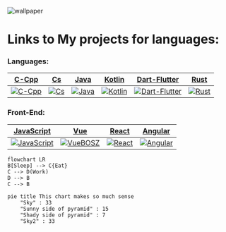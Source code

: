 ![wallpaper](image_2023-02-21_12-08-22.png)

# Links to My projects for languages:

### Languages: 

|                           [C-Cpp](https://github.com/C-CppBOSZ)                           |                         [Cs](https://github.com/CsBOSZ)                          |                          [Java](https://github.com/JavaBOSZ)                           |                           [Kotlin](https://github.com/KotlinBOSZ)                            |                              [Dart-Flutter](https://github.com/Dart-FlutterBOSZ)                               |                          [Rust](https://github.com/RustBOSZ)                           |
|:-----------------------------------------------------------------------------------------:|:--------------------------------------------------------------------------------:|:--------------------------------------------------------------------------------------:|:--------------------------------------------------------------------------------------------:|:--------------------------------------------------------------------------------------------------------------:|:--------------------------------------------------------------------------------------:|
| [![C-Cpp](https://skillicons.dev/icons?i=c,cpp&theme=dark)](https://github.com/C-CppBOSZ) | [![Cs](https://skillicons.dev/icons?i=cs&theme=dark)](https://github.com/CsBOSZ) | [![Java](https://skillicons.dev/icons?i=java&theme=dark)](https://github.com/JavaBOSZ) | [![Kotlin](https://skillicons.dev/icons?i=kotlin&theme=dark)](https://github.com/KotlinBOSZ) | [![Dart-Flutter](https://skillicons.dev/icons?i=dart,flutter&theme=dark)](https://github.com/Dart-FlutterBOSZ) | [![Rust](https://skillicons.dev/icons?i=rust&theme=dark)](https://github.com/RustBOSZ) |

### Front-End:

|                             [JavaScript](https://github.com/JavaScriptBOSZ)                              |                            [Vue](https://github.com/VueBOSZ)                            |                           [React](https://github.com/ReactBOSZ)                           |                            [Angular](https://github.com/AngularBOSZ)                            |
|:--------------------------------------------------------------------------------------------------------:|:---------------------------------------------------------------------------------------:|:-----------------------------------------------------------------------------------------:|:-----------------------------------------------------------------------------------------------:|
| [![JavaScript](https://skillicons.dev/icons?i=javascript&theme=dark)](https://github.com/JavaScriptBOSZ) | [![VueBOSZ](https://skillicons.dev/icons?i=vue&theme=dark)](https://github.com/VueBOSZ) | [![React](https://skillicons.dev/icons?i=react&theme=dark)](https://github.com/ReactBOSZ) | [![Angular](https://skillicons.dev/icons?i=angular&theme=dark)](https://github.com/AngularBOSZ) |

```mermaid
flowchart LR
B[Sleep] --> C{Eat}
C --> D(Work)
D --> B
C --> B
```

```mermaid
pie title This chart makes so much sense
    "Sky" : 33
    "Sunny side of pyramid" : 15
    "Shady side of pyramid" : 7
    "Sky2" : 33
```

